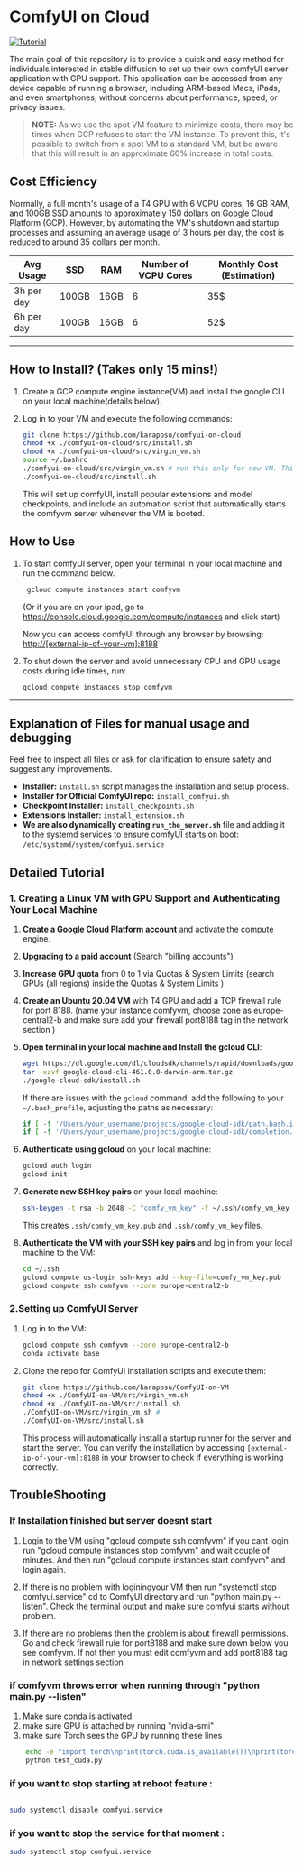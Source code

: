 # ComfyUI on Cloud



[![Tutorial](https://img.youtube.com/vi/PZwnbBaJH3I/0.jpg)](https://www.youtube.com/watch?v=PZwnbBaJH3I)

The main goal of this repository is to provide a quick and easy method for individuals interested in stable diffusion to set up their own comfyUI server application with GPU support. This application can be accessed from any device capable of running a browser, including ARM-based Macs, iPads, and even smartphones, without concerns about performance, speed, or privacy issues.

> **NOTE:** As we use the spot VM feature to minimize costs, there may be times when GCP refuses to start the VM instance. To prevent this, it's possible to switch from a spot VM to a standard VM, but be aware that this will result in an approximate 60% increase in total costs.

## Cost Efficiency

Normally, a full month's usage of a T4 GPU with 6 VCPU cores, 16 GB RAM, and 100GB SSD amounts to approximately 150 dollars on Google Cloud Platform (GCP). However, by automating the VM's shutdown and startup processes and assuming an average usage of 3 hours per day, the cost is reduced to around 35 dollars per month.

| Avg Usage  | SSD   | RAM  | Number of VCPU Cores | Monthly Cost (Estimation) |
|------------|-------|------|----------------------|---------------------------|
| 3h per day | 100GB | 16GB | 6                    | 35$                       |
| 6h per day | 100GB | 16GB | 6                    | 52$                       |


---


## How to Install? (Takes only 15 mins!)

1. Create a GCP compute engine instance(VM) and Install the google CLI on your local machine(details below).
2. Log in to your VM and execute the following commands:

    ```bash
    git clone https://github.com/karaposu/comfyui-on-cloud
    chmod +x ./comfyui-on-cloud/src/install.sh
    chmod +x ./comfyui-on-cloud/src/virgin_vm.sh
    source ~/.bashrc
    ./comfyui-on-cloud/src/virgin_vm.sh # run this only for new VM. This will install miniconda, cuda 11.8, torch.   
    ./comfyui-on-cloud/src/install.sh
    ```

    This will set up comfyUI, install popular extensions and model checkpoints, and include an automation script that automatically starts the comfyvm server whenever the VM is booted.

## How to Use 

1. To start comfyUI server, open your terminal in your local machine and run the command below.

   ```bash
    gcloud compute instances start comfyvm
    ```
   (Or if you are on your ipad, go to https://console.cloud.google.com/compute/instances and click start)

    Now you can access comfyUI through any browser by browsing:
[http://[external-ip-of-your-vm]:8188 ](http://[external-ip-of-your-vm]:8188 )
   
2. To shut down the server and avoid unnecessary CPU and GPU usage costs during idle times, run:

    ```bash
    gcloud compute instances stop comfyvm
    ```
---

## Explanation of Files for manual usage and debugging

Feel free to inspect all files or ask for clarification to ensure safety and suggest any improvements.

- **Installer:** `install.sh` script manages the installation and setup process.
- **Installer for Official ComfyUI repo:** `install_comfyui.sh`
- **Checkpoint Installer:** `install_checkpoints.sh`
- **Extensions Installer:** `install_extension.sh`
- **We are also dynamically creating `run_the_server.sh`** file and adding it to the systemd services to ensure comfyUI starts on boot: `/etc/systemd/system/comfyui.service`

## Detailed Tutorial

### 1. Creating a Linux VM with GPU Support and Authenticating Your Local Machine

1. **Create a Google Cloud Platform account** and activate the compute engine. 
2. **Upgrading to a paid account** (Search "billing accounts")
3. **Increase GPU quota** from 0 to 1 via Quotas & System Limits (search GPUs (all regions) inside the Quotas & System Limits )
4. **Create an Ubuntu 20.04 VM** with T4 GPU and add a TCP firewall rule for port 8188. (name your instance comfyvm, choose zone as europe-central2-b and make sure add your firewall port8188 tag in the network section  )
5. **Open terminal in your local machine and Install the gcloud CLI**:

    ```bash
    wget https://dl.google.com/dl/cloudsdk/channels/rapid/downloads/google-cloud-cli-461.0.0-darwin-arm.tar.gz
    tar -xzvf google-cloud-cli-461.0.0-darwin-arm.tar.gz
    ./google-cloud-sdk/install.sh
    ```

    If there are issues with the `gcloud` command, add the following to your `~/.bash_profile`, adjusting the paths as necessary:

    ```bash
    if [ -f '/Users/your_username/projects/google-cloud-sdk/path.bash.inc' ]; then . '/Users/your_username/projects/google-cloud-sdk/path.bash.inc'; fi
    if [ -f '/Users/your_username/projects/google-cloud-sdk/completion.bash.inc' ]; then . '/Users/your_username/projects/google-cloud-sdk/completion.bash.inc'; fi
    ```

6. **Authenticate using gcloud** on your local machine:

    ```bash
   gcloud auth login
    gcloud init
    ```

7. **Generate new SSH key pairs** on your local machine:

    ```bash
    ssh-keygen -t rsa -b 2048 -C "comfy_vm_key" -f ~/.ssh/comfy_vm_key
    ```
     
    This creates `.ssh/comfy_vm_key.pub` and `.ssh/comfy_vm_key` files.

8. **Authenticate the VM with your SSH key pairs** and log in from your local machine to the VM:

    ```bash
    cd ~/.ssh
    gcloud compute os-login ssh-keys add --key-file=comfy_vm_key.pub
    gcloud compute ssh comfyvm --zone europe-central2-b
    ```
### 2.Setting up ComfyUI Server

1. Log in to the VM:

    ```bash
    gcloud compute ssh comfyvm --zone europe-central2-b
    conda activate base
    ```

2. Clone the repo for ComfyUI installation scripts and execute them:

    ```bash
    git clone https://github.com/karaposu/ComfyUI-on-VM
    chmod +x ./ComfyUI-on-VM/src/virgin_vm.sh
    chmod +x ./ComfyUI-on-VM/src/install.sh
    ./ComfyUI-on-VM/src/virgin_vm.sh # 
    ./ComfyUI-on-VM/src/install.sh
    ```

    This process will automatically install a startup runner for the server and start the server. You can verify the installation by accessing `[external-ip-of-your-vm]:8188` in your browser to check if everything is working correctly.
  

 
##  TroubleShooting 
### If Installation finished but server doesnt start
1. Login to the VM using  "gcloud compute ssh comfyvm" if you cant login run 
"gcloud compute instances stop comfyvm" and wait couple of minutes. And then run 
"gcloud compute instances start comfyvm" and login again. 
2. If there is no problem with loginingyour VM then run "systemctl stop comfyui.service"
cd to ComfyUI directory and run 
"python main.py --listen". Check the terminal output and make sure comfyui starts without problem. 

3. If there are no problems then the problem is about firewall permissions. Go and check firewall rule for port8188 and make sure down below you see comfyvm. If not then you must edit comfyvm and add port8188 tag in network settings section


### if comfyvm throws error when running through "python main.py --listen"
1. Make sure conda is activated. 
2. make sure GPU is attached by running "nvidia-smi"
3. make sure Torch sees the GPU by running these lines
```bash
    echo -e "import torch\nprint(torch.cuda.is_available())\nprint(torch.cuda.get_device_name(0))" > test_cuda.py 
    python test_cuda.py
```

### if you want to stop starting at reboot feature :
```bash

sudo systemctl disable comfyui.service
```

### if you want to stop the service for that moment :
```bash
sudo systemctl stop comfyui.service
```


